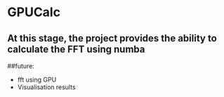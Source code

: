 # GPUCalc
##  At this stage, the project provides the ability to calculate the FFT using numba
##future:
* fft using GPU
* Visualisation results
